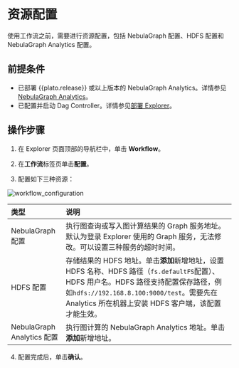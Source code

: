 # 资源配置

使用工作流之前，需要进行资源配置，包括 NebulaGraph 配置、HDFS 配置和 NebulaGraph Analytics 配置。

## 前提条件

- 已部署 {{plato.release}} 或以上版本的 NebulaGraph Analytics。详情参见[NebulaGraph Analytics](../..//graph-computing/nebula-analytics.md)。
- 已配置并启动 Dag Controller。详情参见[部署 Explorer](../deploy-connect/ex-ug-deploy.md)。

## 操作步骤

1. 在 Explorer 页面顶部的导航栏中，单击 **Workflow**。

2. 在**工作流**标签页单击**配置**。

3. 配置如下三种资源：

  ![workflow_configuration](https://docs-cdn.nebula-graph.com.cn/figures/workflow_configuration_221117_cn.png)

  |类型|说明|
  |:--|:--|
  |NebulaGraph 配置| 执行图查询或写入图计算结果的 Graph 服务地址。默认为登录 Explorer 使用的 Graph 服务，无法修改。可以设置三种服务的超时时间。|
  |HDFS 配置| 存储结果的 HDFS 地址。单击**添加**新增地址，设置 HDFS 名称、HDFS 路径（`fs.defaultFS`配置）、HDFS 用户名。HDFS 路径支持配置保存路径，例如`hdfs://192.168.8.100:9000/test`。需要先在 Analytics 所在机器上安装 HDFS 客户端，该配置才能生效。|
  |NebulaGraph Analytics 配置| 执行图计算的 NebulaGraph Analytics 地址。单击**添加**新增地址。|

4. 配置完成后，单击**确认**。
